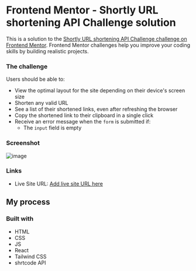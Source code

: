 # Frontend Mentor - Shortly URL shortening API Challenge solution

This is a solution to the [Shortly URL shortening API Challenge challenge on Frontend Mentor](https://www.frontendmentor.io/challenges/url-shortening-api-landing-page-2ce3ob-G). Frontend Mentor challenges help you improve your coding skills by building realistic projects.

### The challenge

Users should be able to:

- View the optimal layout for the site depending on their device's screen size
- Shorten any valid URL
- See a list of their shortened links, even after refreshing the browser
- Copy the shortened link to their clipboard in a single click
- Receive an error message when the `form` is submitted if:
  - The `input` field is empty

### Screenshot

![image](https://github.com/krisnawira17/Url_Shortener/assets/88646355/69028c41-2f85-4e21-84f0-a660cd894fb5)


### Links

- Live Site URL: [Add live site URL here](https://your-live-site-url.com)

## My process

### Built with

- HTML
- CSS
- JS
- React
- Tailwind CSS
- shrtcode API

